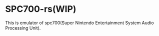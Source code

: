 # SPC700-rs(WIP)

This is emulator of spc700(Super Nintendo Entertainment System Audio Processing Unit).

